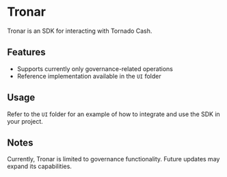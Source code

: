 # Tronar

Tronar is an SDK for interacting with Tornado Cash.

## Features
- Supports currently only governance-related operations
- Reference implementation available in the `UI` folder

## Usage
Refer to the `UI` folder for an example of how to integrate and use the SDK in your project.

## Notes
Currently, Tronar is limited to governance functionality. Future updates may expand its capabilities.
